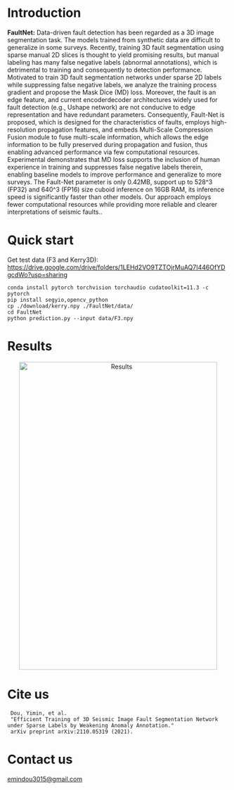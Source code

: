 # Introduction

**FaultNet:**
Data-driven fault detection has been regarded as a 3D image segmentation task. The models trained from synthetic data are difficult to generalize in some surveys. Recently, training 3D fault segmentation using sparse manual 2D slices is thought to yield promising results, but manual labeling has many false negative labels (abnormal annotations), which is detrimental to training and consequently to detection performance. Motivated to train 3D fault segmentation networks under sparse 2D labels while suppressing false negative labels, we analyze the training process gradient and propose the Mask Dice (MD) loss. Moreover, the fault is an edge feature, and current encoderdecoder architectures widely used for fault detection (e.g., Ushape network) are not conducive to edge representation and have redundant parameters. Consequently, Fault-Net is proposed, which is designed for the characteristics of faults, employs high-resolution propagation features, and embeds Multi-Scale Compression Fusion module to fuse multi-scale information, which allows the edge information to be fully preserved during propagation and fusion, thus enabling advanced performance via few computational resources. Experimental demonstrates that MD loss supports the inclusion of human experience in training and suppresses false negative labels therein, enabling baseline models to improve performance and generalize to more surveys. The Fault-Net parameter is only 0.42MB, support up to 528^3 (FP32) and 640^3 (FP16) size cuboid inference on 16GB RAM, its inference speed is significantly faster than other models. Our approach employs fewer computational resources while providing more reliable and clearer interpretations of seismic faults..

# Quick start
Get test data (F3 and Kerry3D): https://drive.google.com/drive/folders/1LEHd2VO9TZTOjrMuAQ7I446OfYDgcdWo?usp=sharing
    
    conda install pytorch torchvision torchaudio cudatoolkit=11.3 -c pytorch
    pip install segyio,opencv_python
    cp ./download/kerry.npy ./FaultNet/data/
    cd FaultNet
    python prediction.py --input data/F3.npy

# Results
<div align=center><img src="https://github.com/douyimin/FaultNet/blob/main/results/output.png" width="450" height="700" alt="Results"/><br/></div>

# Cite us
   
     Dou, Yimin, et al. 
     "Efficient Training of 3D Seismic Image Fault Segmentation Network under Sparse Labels by Weakening Anomaly Annotation."
     arXiv preprint arXiv:2110.05319 (2021).

# Contact us
emindou3015@gmail.com

